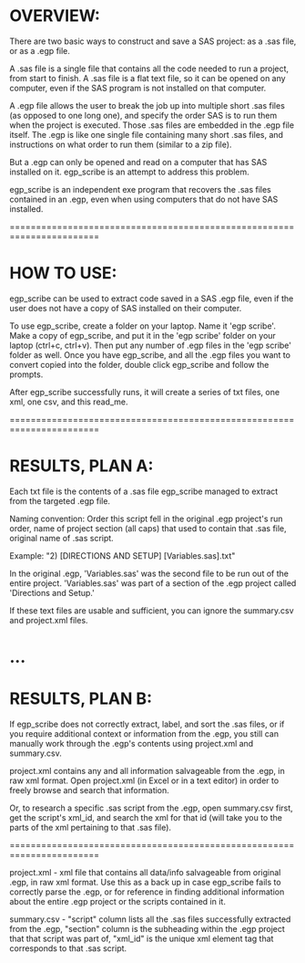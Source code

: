 # OVERVIEW:
There are two basic ways to construct and save a SAS project: as a .sas file, or as a .egp file.

A .sas file is a single file that contains all the code needed to run a project, from start to finish.  A .sas file is a flat text file, so it can be opened on any computer, even if the SAS program is not installed on that computer.

A .egp file allows the user to break the job up into multiple short .sas files (as opposed to one long one), and specify the order SAS is to run them when the project is executed.  Those .sas files are embedded in the .egp file itself.  The .egp is like one single file containing many short .sas files, and instructions on what order to run them (similar to a zip file).

But a .egp can only be opened and read on a computer that has SAS installed on it.  egp_scribe is an attempt to address this problem.

egp_scribe is an independent exe program that recovers the .sas files contained in an .egp, even when using computers that do not have SAS installed.

=======================================================================

# HOW TO USE:
egp_scribe can be used to extract code saved in a SAS .egp file, even if the user does not have a copy of SAS installed on their computer.

To use egp_scribe, create a folder on your laptop.  Name it 'egp scribe'.  Make a copy of egp_scribe, and put it in the 'egp scribe' folder on your laptop (ctrl+c, ctrl+v).  Then put any number of .egp files in the 'egp scribe' folder as well.  Once you have egp_scribe, and all the .egp files you want to convert copied into the folder, double click egp_scribe and follow the prompts.

After egp_scribe successfully runs, it will create a series of txt files, one xml, one csv, and this read_me.

=======================================================================

# RESULTS, PLAN A:
Each txt file is the contents of a .sas file egp_scribe managed to extract from the targeted .egp file.  

Naming convention:
Order this script fell in the original .egp project's run order, name of project section (all caps) that used to contain that .sas file, original name of .sas script.

Example:
"2) [DIRECTIONS AND SETUP] [Variables.sas].txt"

In the original .egp, 'Variables.sas' was the second file to be run out of the entire project.  'Variables.sas' was part of a section of the .egp project called 'Directions and Setup.'

If these text files are usable and sufficient, you can ignore the summary.csv and project.xml files.

# ...

# RESULTS, PLAN B: 
If egp_scribe does not correctly extract, label, and sort the .sas files, or if you require additional context or information from the .egp, you still can manually work through the .egp's contents using project.xml and summary.csv.  

project.xml contains any and all information salvageable from the .egp, in raw xml format.  Open project.xml (in Excel or in a text editor) in order to freely browse and search that information.

Or, to research a specific .sas script from the .egp, open summary.csv first, get the script's xml_id, and search the xml for that id (will take you to the parts of the xml pertaining to that .sas file).

=======================================================================

project.xml - xml file that contains all data/info salvageable from original .egp, in raw xml format.  Use this as a back up in case egp_scribe fails to correctly parse the .egp, or for reference in finding additional information about the entire .egp project or the scripts contained in it.

summary.csv - "script" column lists all the .sas files successfully extracted from the .egp, "section" column is the subheading within the .egp project that that script was part of, "xml_id" is the unique xml element tag that corresponds to that .sas script.
